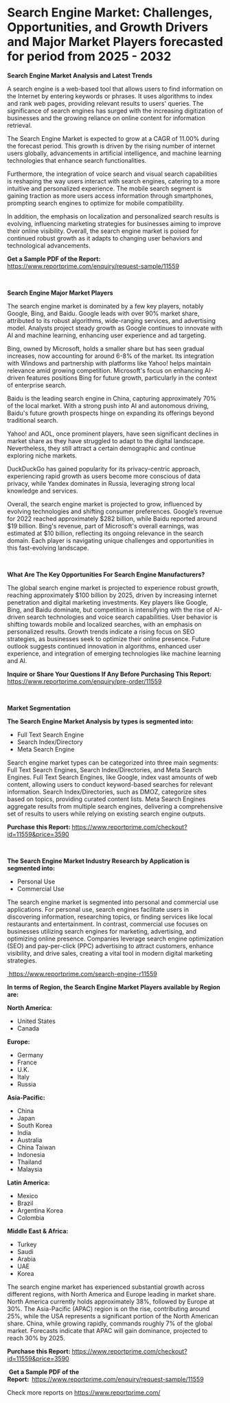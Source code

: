 <p><h1>Search Engine Market: Challenges, Opportunities, and Growth Drivers and Major Market Players forecasted for period from 2025 - 2032</h1></p><p><strong>Search Engine Market Analysis and Latest Trends</strong></p>
<p><p>A search engine is a web-based tool that allows users to find information on the Internet by entering keywords or phrases. It uses algorithms to index and rank web pages, providing relevant results to users' queries. The significance of search engines has surged with the increasing digitization of businesses and the growing reliance on online content for information retrieval.</p><p>The Search Engine Market is expected to grow at a CAGR of 11.00% during the forecast period. This growth is driven by the rising number of internet users globally, advancements in artificial intelligence, and machine learning technologies that enhance search functionalities. </p><p>Furthermore, the integration of voice search and visual search capabilities is reshaping the way users interact with search engines, catering to a more intuitive and personalized experience. The mobile search segment is gaining traction as more users access information through smartphones, prompting search engines to optimize for mobile compatibility. </p><p>In addition, the emphasis on localization and personalized search results is evolving, influencing marketing strategies for businesses aiming to improve their online visibility. Overall, the search engine market is poised for continued robust growth as it adapts to changing user behaviors and technological advancements.</p></p>
<p><strong>Get a Sample PDF of the Report:&nbsp;</strong> <a href="https://www.reportprime.com/enquiry/request-sample/11559?utm_campaign=3508&utm_medium=2&utm_source=Github&utm_content=ia&utm_term=20032025&utm_id=search-engine">https://www.reportprime.com/enquiry/request-sample/11559</a></p>
<p>&nbsp;</p>
<p><strong>Search Engine Major Market Players</strong></p>
<p><p>The search engine market is dominated by a few key players, notably Google, Bing, and Baidu. Google leads with over 90% market share, attributed to its robust algorithms, wide-ranging services, and advertising model. Analysts project steady growth as Google continues to innovate with AI and machine learning, enhancing user experience and ad targeting.</p><p>Bing, owned by Microsoft, holds a smaller share but has seen gradual increases, now accounting for around 6-8% of the market. Its integration with Windows and partnership with platforms like Yahoo! helps maintain relevance amid growing competition. Microsoft's focus on enhancing AI-driven features positions Bing for future growth, particularly in the context of enterprise search.</p><p>Baidu is the leading search engine in China, capturing approximately 70% of the local market. With a strong push into AI and autonomous driving, Baidu's future growth prospects hinge on expanding its offerings beyond traditional search.</p><p>Yahoo! and AOL, once prominent players, have seen significant declines in market share as they have struggled to adapt to the digital landscape. Nevertheless, they still attract a certain demographic and continue exploring niche markets.</p><p>DuckDuckGo has gained popularity for its privacy-centric approach, experiencing rapid growth as users become more conscious of data privacy, while Yandex dominates in Russia, leveraging strong local knowledge and services.</p><p>Overall, the search engine market is projected to grow, influenced by evolving technologies and shifting consumer preferences. Google’s revenue for 2022 reached approximately $282 billion, while Baidu reported around $19 billion. Bing's revenue, part of Microsoft's overall earnings, was estimated at $10 billion, reflecting its ongoing relevance in the search domain. Each player is navigating unique challenges and opportunities in this fast-evolving landscape.</p></p>
<p>&nbsp;</p>
<p><strong>What Are The Key Opportunities For Search Engine Manufacturers?</strong></p>
<p><p>The global search engine market is projected to experience robust growth, reaching approximately $100 billion by 2025, driven by increasing internet penetration and digital marketing investments. Key players like Google, Bing, and Baidu dominate, but competition is intensifying with the rise of AI-driven search technologies and voice search capabilities. User behavior is shifting towards mobile and localized searches, with an emphasis on personalized results. Growth trends indicate a rising focus on SEO strategies, as businesses seek to optimize their online presence. Future outlook suggests continued innovation in algorithms, enhanced user experience, and integration of emerging technologies like machine learning and AI.</p></p>
<p><strong>Inquire or Share Your Questions If Any Before Purchasing This Report:</strong> <a href="https://www.reportprime.com/enquiry/pre-order/11559?utm_campaign=3508&utm_medium=2&utm_source=Github&utm_content=ia&utm_term=20032025&utm_id=search-engine">https://www.reportprime.com/enquiry/pre-order/11559</a></p>
<p>&nbsp;</p>
<p><strong>Market Segmentation</strong></p>
<p><strong>The Search Engine Market Analysis by types is segmented into:</strong></p>
<p><ul><li>Full Text Search Engine</li><li>Search Index/Directory</li><li>Meta Search Engine</li></ul></p>
<p><p>Search engine market types can be categorized into three main segments: Full Text Search Engines, Search Index/Directories, and Meta Search Engines. Full Text Search Engines, like Google, index vast amounts of web content, allowing users to conduct keyword-based searches for relevant information. Search Index/Directories, such as DMOZ, categorize sites based on topics, providing curated content lists. Meta Search Engines aggregate results from multiple search engines, delivering a comprehensive set of results to users while relying on existing search engine outputs.</p></p>
<p><strong>Purchase this Report:&nbsp;</strong><a href="https://www.reportprime.com/checkout?id=11559&price=3590&utm_campaign=3508&utm_medium=2&utm_source=Github&utm_content=ia&utm_term=20032025&utm_id=search-engine">https://www.reportprime.com/checkout?id=11559&price=3590</a></p>
<p>&nbsp;</p>
<p><strong>The Search Engine Market Industry Research by Application is segmented into:</strong></p>
<p><ul><li>Personal Use</li><li>Commercial Use</li></ul></p>
<p><p>The search engine market is segmented into personal and commercial use applications. For personal use, search engines facilitate users in discovering information, researching topics, or finding services like local restaurants and entertainment. In contrast, commercial use focuses on businesses utilizing search engines for marketing, advertising, and optimizing online presence. Companies leverage search engine optimization (SEO) and pay-per-click (PPC) advertising to attract customers, enhance visibility, and drive sales, creating a vital tool in modern digital marketing strategies.</p></p>
<p><a href="https://www.reportprime.com/search-engine-r11559?utm_campaign=3508&utm_medium=2&utm_source=Github&utm_content=ia&utm_term=20032025&utm_id=search-engine">&nbsp;https://www.reportprime.com/search-engine-r11559</a></p>
<p><strong>In terms of Region, the Search Engine Market Players available by Region are:</strong></p>
<p>
    <p> <strong> North America: </strong>
        <ul>
            <li>United States</li>
            <li>Canada</li>
        </ul>
        </p> 
    <p> <strong> Europe: </strong>
        <ul>
            <li>Germany</li>
            <li>France</li>
            <li>U.K.</li>
            <li>Italy</li>
            <li>Russia</li>
        </ul>
        </p> 
    <p> <strong> Asia-Pacific: </strong>
        <ul>
            <li>China</li>
            <li>Japan</li>
            <li>South Korea</li>
            <li>India</li>
            <li>Australia</li>
            <li>China Taiwan</li>
            <li>Indonesia</li>
            <li>Thailand</li>
            <li>Malaysia</li>
        </ul>
        </p> 
    <p> <strong> Latin America: </strong>
        <ul>
            <li>Mexico</li>
            <li>Brazil</li>
            <li>Argentina Korea</li>
            <li>Colombia</li>
        </ul>
        </p> 
    <p> <strong> Middle East & Africa: </strong>
        <ul>
            <li>Turkey</li>
            <li>Saudi</li>
            <li>Arabia</li>
            <li>UAE</li>
            <li>Korea</li>
        </ul>
    </p>
    </p>
<p><p>The search engine market has experienced substantial growth across different regions, with North America and Europe leading in market share. North America currently holds approximately 38%, followed by Europe at 30%. The Asia-Pacific (APAC) region is on the rise, contributing around 25%, while the USA represents a significant portion of the North American share. China, while growing rapidly, commands roughly 7% of the global market. Forecasts indicate that APAC will gain dominance, projected to reach 30% by 2025.</p></p>
<p><strong>Purchase this Report: </strong><a href="https://www.reportprime.com/checkout?id=11559&price=3590&utm_campaign=3508&utm_medium=2&utm_source=Github&utm_content=ia&utm_term=20032025&utm_id=search-engine">https://www.reportprime.com/checkout?id=11559&price=3590</a></p>
<p>&nbsp;<strong>Get a Sample PDF of the Report:&nbsp;&nbsp;</strong><a href="https://www.reportprime.com/enquiry/request-sample/11559?utm_campaign=3508&utm_medium=2&utm_source=Github&utm_content=ia&utm_term=20032025&utm_id=search-engine">https://www.reportprime.com/enquiry/request-sample/11559</a></p>
<p><strong></strong></p>
<p>Check more reports on <a href="https://www.reportprime.com/?utm_campaign=3508&utm_medium=2&utm_source=Github&utm_content=ia&utm_term=20032025&utm_id=search-engine">https://www.reportprime.com/</a></p>